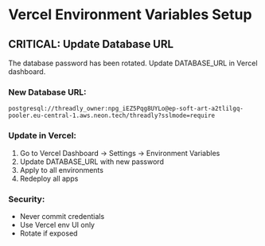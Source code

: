 # Vercel Environment Variables Setup

## CRITICAL: Update Database URL

The database password has been rotated. Update DATABASE_URL in Vercel dashboard.

### New Database URL:
```
postgresql://threadly_owner:npg_iEZ5Pqg8UYLo@ep-soft-art-a2tlilgq-pooler.eu-central-1.aws.neon.tech/threadly?sslmode=require
```

### Update in Vercel:
1. Go to Vercel Dashboard → Settings → Environment Variables
2. Update DATABASE_URL with new password
3. Apply to all environments
4. Redeploy all apps

### Security:
- Never commit credentials
- Use Vercel env UI only
- Rotate if exposed
